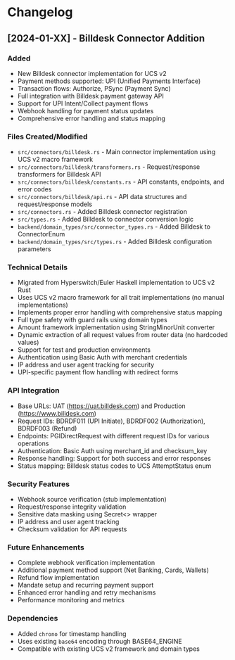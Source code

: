 # Changelog

## [2024-01-XX] - Billdesk Connector Addition

### Added
- New Billdesk connector implementation for UCS v2
- Payment methods supported: UPI (Unified Payments Interface)
- Transaction flows: Authorize, PSync (Payment Sync)
- Full integration with Billdesk payment gateway API
- Support for UPI Intent/Collect payment flows
- Webhook handling for payment status updates
- Comprehensive error handling and status mapping

### Files Created/Modified
- `src/connectors/billdesk.rs` - Main connector implementation using UCS v2 macro framework
- `src/connectors/billdesk/transformers.rs` - Request/response transformers for Billdesk API
- `src/connectors/billdesk/constants.rs` - API constants, endpoints, and error codes
- `src/connectors/billdesk/api.rs` - API data structures and request/response models
- `src/connectors.rs` - Added Billdesk connector registration
- `src/types.rs` - Added Billdesk to connector conversion logic
- `backend/domain_types/src/connector_types.rs` - Added Billdesk to ConnectorEnum
- `backend/domain_types/src/types.rs` - Added Billdesk configuration parameters

### Technical Details
- Migrated from Hyperswitch/Euler Haskell implementation to UCS v2 Rust
- Uses UCS v2 macro framework for all trait implementations (no manual implementations)
- Implements proper error handling with comprehensive status mapping
- Full type safety with guard rails using domain types
- Amount framework implementation using StringMinorUnit converter
- Dynamic extraction of all request values from router data (no hardcoded values)
- Support for test and production environments
- Authentication using Basic Auth with merchant credentials
- IP address and user agent tracking for security
- UPI-specific payment flow handling with redirect forms

### API Integration
- Base URLs: UAT (https://uat.billdesk.com) and Production (https://www.billdesk.com)
- Request IDs: BDRDF011 (UPI Initiate), BDRDF002 (Authorization), BDRDF003 (Refund)
- Endpoints: PGIDirectRequest with different request IDs for various operations
- Authentication: Basic Auth using merchant_id and checksum_key
- Response handling: Support for both success and error responses
- Status mapping: Billdesk status codes to UCS AttemptStatus enum

### Security Features
- Webhook source verification (stub implementation)
- Request/response integrity validation
- Sensitive data masking using Secret<> wrapper
- IP address and user agent tracking
- Checksum validation for API requests

### Future Enhancements
- Complete webhook verification implementation
- Additional payment method support (Net Banking, Cards, Wallets)
- Refund flow implementation
- Mandate setup and recurring payment support
- Enhanced error handling and retry mechanisms
- Performance monitoring and metrics

### Dependencies
- Added `chrono` for timestamp handling
- Uses existing `base64` encoding through BASE64_ENGINE
- Compatible with existing UCS v2 framework and domain types